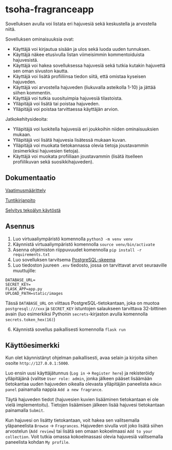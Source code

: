 # tsoha-fragranceapp
Sovelluksen avulla voi listata eri hajuvesiä sekä keskustella ja arvostella niitä.

Sovelluksen ominaisuuksia ovat:

* Käyttäjä voi kirjautua sisään ja ulos sekä luoda uuden tunnuksen.
* Käyttäjä näkee etusivulla listan viimeisimmin kommentoiduista hajuvesistä.
* Käyttäjä voi hakea sovelluksessa hajuvesiä sekä tutkia kutakin hajuvettä sen oman sivuston kautta.
* Käyttäjä voi lisätä profiiliinsa tiedon siitä, että omistaa kyseisen hajuveden.
* Käyttäjä voi arvostella hajuveden (liukuvalla asteikolla 1-10) ja jättää siihen kommentin.
* Käyttäjä voi tutkia suosituimpia hajuvesiä tilastoista.
* Ylläpitäjä voi lisätä tai poistaa hajuveden.
* Ylläpitäjä voi poistaa tarvittaessa käyttäjän arvion.

Jatkokehitysideoita:
* Ylläpitäjä voi luokitella hajuvesiä eri joukkoihin niiden ominaisuuksien mukaan.
* Ylläpitäjä voi lisätä hajuvesia lisätessä mukaan kuvan.
* Ylläpitäjä voi muokata tietokannassa olevia tietoja joustavammin (esimerkiksi hajuvesien tietoja).
* Käyttäjä voi muokata profiiliaan joustavammin (lisätä itselleen profiilikuvan sekä suosikkihajuveden). 


## Dokumentaatio
[Vaatimusmäärittely](https://github.com/immone/tsoha-fragranceapp/blob/main/documentation/vaatimusmaarittely.md)

[Tuntikirjanpito](https://github.com/immone/tsoha-fragranceapp/blob/main/documentation/tuntikirjanpito.md)

[Selvitys tekoälyn käytöstä](https://github.com/immone/tsoha-fragranceapp/blob/main/documentation/tekoalyn_kaytto.md)

## Asennus

1. Luo virtuaaliympäristö komennolla `python3 -m venv venv`
2. Käynnistä virtuaaliympäristö komennolla `source venv/bin/activate`
3. Asenna ohjelmiston riippuvuudet komennolla `pip install -r requirements.txt`
4. Luo sovelluksen tarvitsema [PostgreSQL-skeema](https://github.com/immone/tsoha-fragranceapp/blob/main/data/schema.sql)
5. Luo tiedoston juureen `.env` tiedosto, jossa on tarvittavat arvot seuraaville muuttujille:
```
DATABASE_URL=
SECRET_KEY=
FLASK_APP=app.py
UPLOAD_PATH=static/images
```
Tässä `DATABASE_URL` on viittaus  PostgreSQL-tietokantaan, joka on muotoa `postgresql:///xxx` ja `SECRET_KEY` istuntojen salaukseen tarvittava 32-bittinen avain (luo esimerkiksi Pythonin `secrets`-kirjaston avulla komennolla `secrets.token_hex(16)`)

6. Käynnistä sovellus paikallisesti komennolla `flask run`

## Käyttöesimerkki

Kun olet käynnistänyt ohjelman paikallisesti, avaa selain ja kirjoita siihen osoite `http://127.0.0.1:5000`. 

Luo ensin uusi käyttäjätunnus (`Log in` -> `Register here`) ja rekisteröidy ylläpitäjänä (valitse `User role: admin`, jonka jälkeen pääset lisäämään tietokantaa uuden hajuveden oikealla olevasta ylläpitäjän paneelista `Admin panel` painamalla nappia `Add a new fragrance`.

Täytä hajuveden tiedot (hajuvesien kuvien lisääminen tietokantaan ei ole vielä implementoitu). Tietojen lisäämisen jälkeen lisää hajuvesi tietokantaan painamalla `Submit`.

Kun hajuvesi on lisätty tietokantaan, voit hakea sen valitsemalla yläpaneelista `Browse` -> `Fragrances`. Hajuveden sivulla voit joko lisätä siihen arvostelun (`Add review`) tai lisätä sen omaan kokoelmaasi `Add to your collection`. Voit tutkia omassa kokoelmassasi olevia hajuvesiä valitsemalla paneelista kohdan `My profile`.
